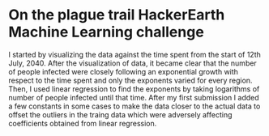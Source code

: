# On the plague trail HackerEarth Machine Learning challenge
I started by visualizing the data against the time spent from the start of 12th July, 2040.
After the visualization of data, it became clear that the number of people infected were closely following an exponential growth with respect to the time spent and only the exponents varied for every region. Then, I used linear regression to find the exponents by taking logarithms of number of people infected until that time. After my first submission I added a few constants in some cases to make the data closer to the actual data to offset the outliers in the traing data which were adversely affecting coefficients obtained from linear regression.
